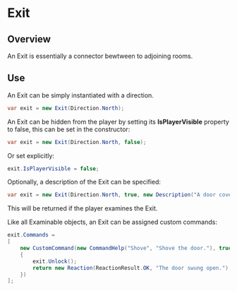 ﻿# Exit

## Overview

An Exit is essentially a connector bewtween to adjoining rooms.

## Use

An Exit can be simply instantiated with a direction.

```csharp
var exit = new Exit(Direction.North);
```

An Exit can be hidden from the player by setting its **IsPlayerVisible** property to false, this can be set in the constructor:

```csharp
var exit = new Exit(Direction.North, false);
```

Or set explicitly:

```csharp
exit.IsPlayerVisible = false;
```

Optionally, a description of the Exit can be specified:

```csharp
var exit = new Exit(Direction.North, true, new Description("A door covered in ivy."));
```

This will be returned if the player examines the Exit.

Like all Examinable objects, an Exit can be assigned custom commands:

```csharp
exit.Commands =
[
    new CustomCommand(new CommandHelp("Shove", "Shove the door."), true, (game, args) =>
    {
        exit.Unlock();
        return new Reaction(ReactionResult.OK, "The door swung open.");
    })
];
```